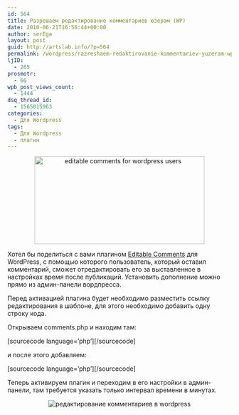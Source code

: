 ```yaml
---
id: 564
title: Разрешаем редактирование комментариев юзерам (WP)
date: 2010-06-21T16:56:44+00:00
author: serEga
layout: post
guid: http://artslab.info/?p=564
permalink: /wordpress/razreshaem-redaktirovanie-kommentariev-yuzeram-wp/
ljID:
  - 265
prosmotr:
  - 66
wpb_post_views_count:
  - 1444
dsq_thread_id:
  - 1565015963
categories:
  - Для Wordpress
tags:
  - Для Wordpress
  - плагин
---
```

<center>
  <img src="http://s.wordpress.org/extend/plugins/editable-comments/screenshot-2.png?r=255430" alt="editable comments for wordpress users" width="382" height="197" />
</center>


  
Хотел бы поделиться с вами плагином <a href="http://wordpress.org/extend/plugins/editable-comments/" target="_blank">Editable Comments</a> для WordPress, с помощью которого пользователь, который оставил комментарий, сможет отредактировать его за выставленное в настройках время после публикаций. Установить дополнение можно прямо из админ-панели вордпресса.
  
Перед активацией плагина будет необходимо разместить ссылку редактирования в шаблоне, для этого необходимо добавить одну строку кода.
  
Открываем comments.php и находим там:
  
[sourcecode language=&#8217;php&#8217;]<?php comment_text() ?>[/sourcecode]


  
и после этого добавляем:
  
[sourcecode language=&#8217;php&#8217;]<?php if ( class_exists( 'WPEditableComments' ) ) { WPEditableComments::link('Modify'); } ?>[/sourcecode]

Теперь активируем плагин и переходим в его настройки в админ-панели, там требуется указать только интервал времени в минутах.
  


<center>
  <img src="http://s.wordpress.org/extend/plugins/editable-comments/screenshot-1.png?r=255485" alt="редактирование комментариев в wordpress" />
</center>